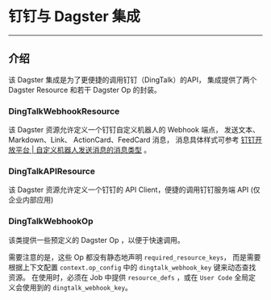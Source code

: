 # 钉钉与 Dagster 集成

---

## 介绍

该 Dagster 集成是为了更便捷的调用钉钉（DingTalk）的API，
集成提供了两个 Dagster Resource 和若干 Dagster Op 的封装。

### DingTalkWebhookResource

该 Dagster 资源允许定义一个钉钉自定义机器人的 Webhook 端点，
发送文本、Markdown、Link、 ActionCard、FeedCard 消息，
消息具体样式可参考 [钉钉开放平台 | 自定义机器人发送消息的消息类型](https://open.dingtalk.com/document/orgapp/custom-bot-send-message-type) 。


### DingTalkAPIResource

该 Dagster 资源允许定义一个钉钉的 API Client，便捷的调用钉钉服务端 API (仅企业内部应用)


### DingTalkWebhookOp

该类提供一些预定义的 Dagster Op ，以便于快速调用。

需要注意的是，这些 Op 都没有静态地声明 `required_resource_keys`，
而是需要根据上下文配置 `context.op_config` 中的 `dingtalk_webhook_key` 键来动态查找资源。
在使用时，必须在 Job 中提供 `resource_defs` ，或在 `User Code` 全局定义会使用到的 `dingtalk_webhook_key`。
